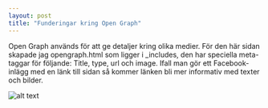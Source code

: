 ```yaml
---
layout: post
title: "Funderingar kring Open Graph"
---
```


Open Graph används för att ge detaljer kring olika medier. För den här sidan skapade jag opengraph.html som ligger i _includes, den har speciella meta-taggar för följande:
Title, type, url och image. Ifall man gör ett Facebook-inlägg med en länk till sidan så kommer länken bli mer informativ med texter och bilder.

![alt text](../../../assets/facebook_post.jpg)
